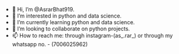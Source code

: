- 👋 Hi, I’m @AsrarBhat919.
- 👀 I’m interested in python and data science.
- 🌱 I’m currently learning python and data science.
- 💞️ I’m looking to collaborate on python projects.
- 📫 How to reach me:
through instagram-(as_.rar_) or through my whatsapp no. - (7006025962)

<!---
AsrarBhat919/AsrarBhat919 is a ✨ programmer(python) ✨
